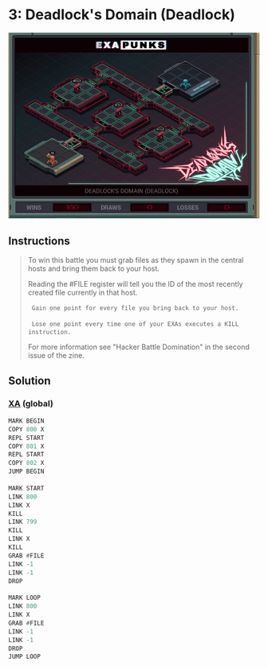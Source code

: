 # 3: Deadlock's Domain (Deadlock)

<div align="center"><img src="EXAPUNKS - Deadlock's Domain (2022-12-05-19-35-20).gif" /></div>

## Instructions
> To win this battle you must grab files as they spawn in the central hosts and bring them back to your host. 
> 
> Reading the #FILE register will tell you the ID of the most recently created file currently in that host.
> 
>      Gain one point for every file you bring back to your host.
> 
>      Lose one point every time one of your EXAs executes a KILL instruction.
> 
> For more information see "Hacker Battle Domination" in the second issue of the zine.

## Solution

### [XA](XA.exa) (global)
```asm
MARK BEGIN
COPY 800 X
REPL START
COPY 801 X
REPL START
COPY 802 X
JUMP BEGIN

MARK START
LINK 800
LINK X
KILL
LINK 799
KILL
LINK X
KILL
GRAB #FILE
LINK -1
LINK -1
DROP

MARK LOOP
LINK 800
LINK X
GRAB #FILE
LINK -1
LINK -1
DROP
JUMP LOOP
```

